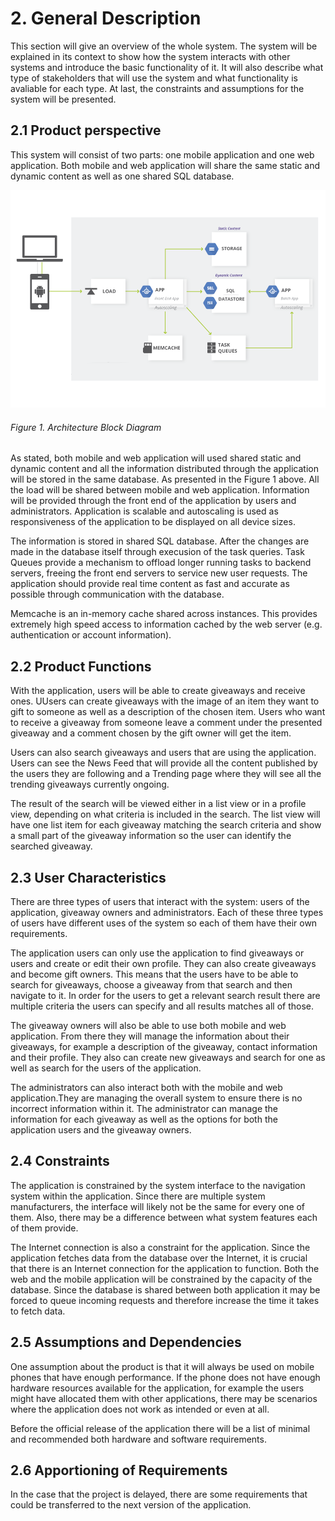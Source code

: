 # 2. General Description

This section will give an overview of the whole system. The system will be explained in its context to show how the system interacts with other systems and introduce the basic functionality of it. It will also describe what type of stakeholders that will use the system and what functionality is avaliable for each type. At last, the constraints and assumptions for the system will be presented.

## 2.1 Product perspective

This system will consist of two parts: one mobile application and one web application. Both mobile and web application will share the same static and dynamic content as well as one shared SQL database. 

[![Architecture Block Diagram](../images/block1.png)](../images/block1.png)
###### Figure 1. Architecture Block Diagram

As stated, both mobile and web application will used shared static and dynamic content and all the information distributed through the application will be stored in the same database. As presented in the Figure 1 above. All the load will be shared between mobile and web application. Information will be provided through the front end of the application by users and administrators. Application is scalable and autoscaling is used as responsiveness of the application to be displayed on all device sizes. 

The information is stored in shared SQL database. After the changes are made in the database itself through execusion of the task queries.
Task Queues provide a mechanism to offload longer running tasks to backend servers, freeing the front end servers to service new user requests. The application should provide real time content as fast and accurate as possible through communication with the database.

Memcache is an in-memory cache shared across instances. This provides extremely high speed access to information cached by the web server (e.g. authentication or account information).

## 2.2 Product Functions

With the application, users will be able to create giveaways and receive ones. UUsers can create giveaways with the image of an item they want to gift to someone as well as a description of the chosen item. Users who want to receive a giveaway from someone leave a comment under the presented giveaway and a comment chosen by the gift owner will get the item.

Users can also search giveaways and users that are using the application. Users can see the News Feed that will provide all the content published by the users they are following and a Trending page where they will see all the trending giveaways currently ongoing.

The result of the search will be viewed either in a list view or in a profile view, depending on what criteria is included in the search. The list view will have one list item for each giveaway matching the search criteria and show a small part of the giveaway information so the user can identify the searched giveaway. 

## 2.3 User Characteristics

There are three types of users that interact with the system: users of the application, giveaway owners and administrators. Each of these three types of users have different uses of the system so each of them have their own requirements.

The application users can only use the application to find giveaways or users and create or edit their own profile. They can also create giveaways and become gift owners. This means that the users have to be able to search for giveaways, choose a giveaway from that search and then navigate to it. In order for the users to get a relevant search result there are multiple criteria the users can specify and all results matches all of those.

The giveaway owners will also be able to use both mobile and web application. From there they will manage the information about their giveaways, for example a description of the giveaway, contact information and their profile. They also can create new giveaways and search for one as well as search for the users of the application.

The administrators can also interact both with the mobile and web application.They are managing the overall system to ensure there is no incorrect information within it. The administrator can manage the information for each giveaway as well as the options for both the application users and the giveaway owners. 

## 2.4 Constraints

The application is constrained by the system interface to the navigation system within the application. Since there are multiple system manufacturers, the interface will likely not be the same for every one of them. Also, there may be a difference between what system features each of them provide.

The Internet connection is also a constraint for the application. Since the application fetches data from the database over the Internet, it is crucial that there is an Internet connection for the application to function. Both the web and the mobile application will be constrained by the capacity of the database. Since the database is shared between both application it may be forced to queue incoming requests and therefore increase the time it takes to fetch data.

## 2.5 Assumptions and Dependencies

One assumption about the product is that it will always be used on mobile phones that have enough performance. If the phone does not have enough hardware resources available for the application, for example the users might have allocated them with other applications, there may be scenarios where the application does not work as intended or even at all. 

Before the official release of the application there will be a list of minimal and recommended both hardware and software requirements.

## 2.6 Apportioning of Requirements

In the case that the project is delayed, there are some requirements that could be transferred to the next version of the application. 
